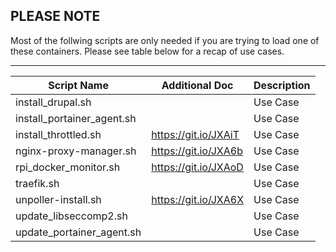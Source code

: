 ## PLEASE NOTE ##


Most of the follwing scripts are only needed if you are trying to load one of these containers.  Please see table below for a recap of use cases.

---

| Script Name                   | Additional Doc | Description |
| ----------------------------- | ----------- | ----------- |
| install_drupal.sh             |  | Use Case  |
| install_portainer_agent.sh    |  | Use Case  |
| install_throttled.sh          | https://git.io/JXAiT | Use Case  |
| nginx-proxy-manager.sh        | https://git.io/JXA6b | Use Case  |
| rpi_docker_monitor.sh         | https://git.io/JXAoD | Use Case  |
| traefik.sh                    |  | Use Case  |
| unpoller-install.sh           | https://git.io/JXA6X | Use Case  |
| update_libseccomp2.sh         |  | Use Case  |
| update_portainer_agent.sh     |  | Use Case  |

